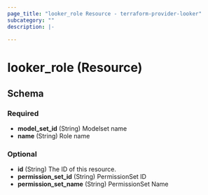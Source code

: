 ```yaml
---
page_title: "looker_role Resource - terraform-provider-looker"
subcategory: ""
description: |-
  
---
```

# looker_role (Resource)



<!-- schema generated by tfplugindocs -->
## Schema

### Required

- **model_set_id** (String) Modelset name
- **name** (String) Role name

### Optional

- **id** (String) The ID of this resource.
- **permission_set_id** (String) PermissionSet ID
- **permission_set_name** (String) PermissionSet Name
